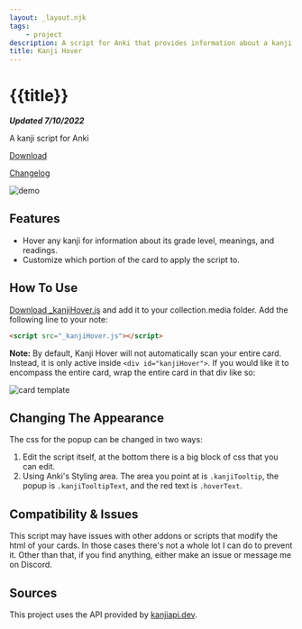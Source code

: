 ```yaml
---
layout: _layout.njk
tags: 
    - project
description: A script for Anki that provides information about a kanji by hovering over it.
title: Kanji Hover
---
```


# {{title}}

***Updated 7/10/2022***

A kanji script for Anki

[Download](https://github.com/cademcniven/Kanji-Hover/releases/tag/kanjiHoverV3.1)

[Changelog](https://github.com/cademcniven/Kanji-Hover/blob/main/Changelog.md)

![demo](/images/kanjihover/demo.gif)

## Features

* Hover any kanji for information about its grade level, meanings, and readings.
* Customize which portion of the card to apply the script to.

## How To Use

[Download \_kanjiHover.js](https://github.com/cademcniven/Kanji-Hover/releases/tag/kanjiHoverV3.1) and add it to your collection.media folder.
Add the following line to your note:

```html
<script src="_kanjiHover.js"></script>
```

**Note:** By default, Kanji Hover will not automatically scan your entire card. Instead, it is only active inside `<div id="kanjiHover">`. If you would like it to encompass the entire card, wrap the entire card in that div like so:

![card template](/images/kanjihover/template.png)

## Changing The Appearance

The css for the popup can be changed in two ways:

1. Edit the script itself, at the bottom there is a big block of css that you can edit.
2. Using Anki's Styling area. The area you point at is `.kanjiTooltip`, the popup is `.kanjiTooltipText`, and the red text is `.hoverText`.

## Compatibility & Issues

This script may have issues with other addons or scripts that modify the html of your cards. In those cases there's not a whole lot I can do to prevent it. Other than that, if you find anything, either make an issue or message me on Discord.

## Sources

This project uses the API provided by [kanjiapi.dev](https://kanjiapi.dev).
